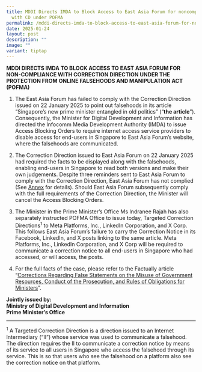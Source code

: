 ```yaml
---
title: MDDI Directs IMDA to Block Access to East Asia Forum for noncompliance
  with CD under POFMA
permalink: /mddi-directs-imda-to-block-access-to-east-asia-forum-for-noncompliance-with-cd-under-pofma/
date: 2025-01-24
layout: post
description: ""
image: ""
variant: tiptap
---
```

<p><strong>MDDI DIRECTS IMDA TO BLOCK ACCESS TO EAST ASIA FORUM FOR NON-COMPLIANCE WITH CORRECTION DIRECTION UNDER THE PROTECTION FROM ONLINE FALSEHOODS AND MANIPULATION ACT (POFMA)</strong>
</p>
<ol data-tight="true" class="tight">
<li>
<p>The East Asia Forum has failed to comply with the Correction Direction
issued on 22 January 2025 to point out falsehoods in its article “Singapore’s
new prime minister entangled in old politics” (“<strong>the article</strong>”).
Consequently, the Minister for Digital Development and Information has
directed the Infocomm Media Development Authority (IMDA) to issue Access
Blocking Orders to require internet access service providers to disable
access for end-users in Singapore to East Asia Forum’s website, where the
falsehoods are communicated.</p>
<p></p>
</li>
<li>
<p>The Correction Direction issued to East Asia Forum on 22 January 2025
had required the facts to be displayed along with the falsehoods, enabling
end-users in Singapore to read both versions and make their own judgements.
Despite three reminders sent to East Asia Forum to comply with the Correction
Direction, East Asia Forum has not complied (See <a href="/files/Press Releases 2025/Annex_Timeline.pdf" rel="noopener noreferrer nofollow" target="_blank">Annex</a> for details).
Should East Asia Forum subsequently comply with the full requirements of
the Correction Direction, the Minister will cancel the Access Blocking
Orders.</p>
<p></p>
</li>
<li>
<p>The Minister in the Prime Minister’s Office Ms Indranee Rajah has also
separately instructed POFMA Office to issue today, Targeted Correction
Directions<sup>1</sup> to Meta Platforms, Inc., LinkedIn Corporation, and
X Corp. This follows East Asia Forum’s failure to carry the Correction
Notice in its Facebook, LinkedIn, and X posts linking to the same article.
Meta Platforms, Inc., LinkedIn Corporation, and X Corp will be required
to communicate a correction notice to all end-users in Singapore who had
accessed, or will access, the posts.</p>
<p></p>
</li>
<li>
<p>For the full facts of the case, please refer to the Factually article
“<a href="https://www.factually.gov.sg/corrections-and-clarifications/220125" rel="noopener noreferrer nofollow" target="_blank">Corrections Regarding False Statements on the Misuse of Government Resources, Conduct of the Prosecution, and Rules of Obligations for Ministers</a>”.</p>
<p></p>
</li>
</ol>
<p><strong>Jointly issued by:</strong>
<br><strong>Ministry of Digital Development and Information</strong>
<br><strong>Prime Minister’s Office</strong>
</p>
<hr>
<p><sup>1</sup> A Targeted Correction Direction is a direction issued to an
Internet Intermediary (“II”) whose service was used to communicate a falsehood.
The direction requires the II to communicate a correction notice by means
of its service to all users in Singapore who access the falsehood through
its service. This is so that users who see the falsehood on a platform
also see the correction notice on that platform.&nbsp;</p>
<p>&nbsp;</p>